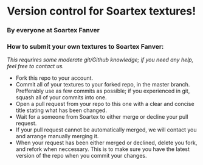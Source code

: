 # Version control for Soartex textures!
### By everyone at Soartex Fanver

### How to submit your own textures to Soartex Fanver:
_This requrires some moderate git/Github knowledge; if you need any help, feel free to contact us._

 * Fork this repo to your account.
 * Commit all of your textures to your forked repo, in the master branch. Prefferably use as few commits as possible; if you experienced in git, squash all of your commits into one.
 * Open a pull request from your repo to this one with a clear and concise title stating what has been changed.
 * Wait for a someone from Soartex to either merge or decline your pull request.
 * If your pull request cannot be automatically merged, we will contact you and arrange manually merging it.
 * When your request has been either merged or declined, delete you fork, and refork when neccessary. This is to make sure you have the latest version of the repo when you commit your changes.
